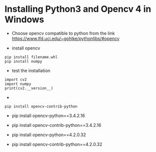 # Installing Python3 and Opencv 4 in Windows

* Choose opencv compatible to python from the link
https://www.lfd.uci.edu/~gohlke/pythonlibs/#opencv

* install opencv
```
pip install filename.whl
pip install numpy
```

* test the installation
```
import cv2
import numpy
print(cv2.__version__)
```

* 
```
pip install opencv-contrib-python
```


* pip install opencv-python==3.4.2.16
* pip install opencv-contrib-python==3.4.2.16

* pip install opencv-python==4.2.0.32
* pip install opencv-contrib-python==4.2.0.32